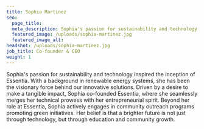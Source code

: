 ```yaml
---
title: Sophia Martinez
seo:
  page_title:
  meta_description: Sophia's passion for sustainability and technology inspired the inception of Essentia.
  featured_image: /uploads/sophia-martinez.jpg
  featured_image_alt:
headshot: /uploads/sophia-martinez.jpg
job_title: Co-founder & CEO
weight: 1
---
```


Sophia's passion for sustainability and technology inspired the inception of Essentia. With a background in renewable energy systems, she has been the visionary force behind our innovative solutions. Driven by a desire to make a tangible impact, Sophia co-founded Essentia, where she seamlessly merges her technical prowess with her entrepreneurial spirit. Beyond her role at Essentia, Sophia actively engages in community outreach programs promoting green initiatives. Her belief is that a brighter future is not just through technology, but through education and community growth.